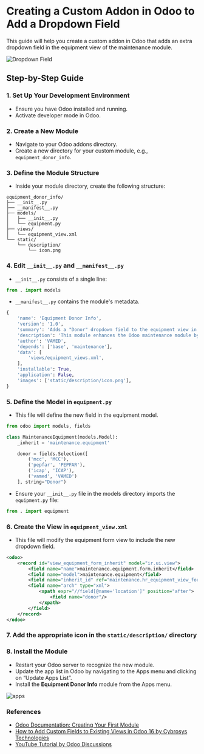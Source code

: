 # Creating a Custom Addon in Odoo to Add a Dropdown Field

This guide will help you create a custom addon in Odoo that adds an extra dropdown field in the equipment view of the maintenance module.

![Dropdown Field](https://i.imgur.com/7WSMF23.png)

## Step-by-Step Guide

### 1. Set Up Your Development Environment
- Ensure you have Odoo installed and running.
- Activate developer mode in Odoo.

### 2. Create a New Module
- Navigate to your Odoo addons directory.
- Create a new directory for your custom module, e.g., `equipment_donor_info`.

### 3. Define the Module Structure
- Inside your module directory, create the following structure:
```
equipment_donor_info/
├── __init__.py
├── __manifest__.py
├── models/
│   ├── __init__.py
│   └── equipment.py
├── views/
│   └── equipment_view.xml
└── static/
    └── description/
        └── icon.png
```

### 4. Edit `__init__.py` and `__manifest__.py`
- `__init__.py` consists of a single line:
```python
from . import models
```
- `__manifest__.py` contains the module's metadata.
```python
{
    'name': 'Equipment Donor Info',
    'version': '1.0',
    'summary': 'Adds a "Donor" dropdown field to the equipment view in the maintenance module',
    'description': 'This module enhances the Odoo maintenance module by adding a "Donor" dropdown field to the equipment view. This new field allows users to specify the organization that donated each piece of equipment.',
    'author': 'VAMED',
    'depends': ['base', 'maintenance'],
    'data': [
        'views/equipment_views.xml',
    ],
    'installable': True,
    'application': False,
    'images': ['static/description/icon.png'],
}
```

### 5. Define the Model in `equipment.py`
- This file will define the new field in the equipment model.
```python
from odoo import models, fields

class MaintenanceEquipment(models.Model):
    _inherit = 'maintenance.equipment'

    donor = fields.Selection([
        ('mcc', 'MCC'),
        ('pepfar', 'PEPFAR'),
        ('icap', 'ICAP'),
        ('vamed', 'VAMED')
    ], string="Donor")
```
- Ensure your `__init__.py` file in the models directory imports the `equipment.py` file:
```python
from . import equipment
```

### 6. Create the View in `equipment_view.xml`
- This file will modify the equipment form view to include the new dropdown field.
```xml
<odoo>
    <record id="view_equipment_form_inherit" model="ir.ui.view">
        <field name="name">maintenance.equipment.form.inherit</field>
        <field name="model">maintenance.equipment</field>
        <field name="inherit_id" ref="maintenance.hr_equipment_view_form"/>
        <field name="arch" type="xml">
            <xpath expr="//field[@name='location']" position="after">
                <field name="donor"/>
            </xpath>
        </field>
    </record>
</odoo>
```
### 7. Add the appropriate icon in the `static/description/` directory

### 8. Install the Module
- Restart your Odoo server to recognize the new module.
- Update the app list in Odoo by navigating to the Apps menu and clicking on “Update Apps List”.
- Install the **Equipment Donor Info** module from the Apps menu.

![apps](https://i.imgur.com/uxpQQ9A.png)

### References
 - [Odoo Documentation: Creating Your First Module](https://www.odoo.com/documentation/18.0/administration/odoo_sh/getting_started/first_module.html)
 - [How to Add Custom Fields to Existing Views in Odoo 16 by Cybrosys Technologies](https://www.cybrosys.com/blog/how-to-add-custom-fields-to-existing-views-in-odoo-16)
 - [YouTube Tutorial by Odoo Discussions](https://www.youtube.com/watch?v=Ecb20z64IQg)
